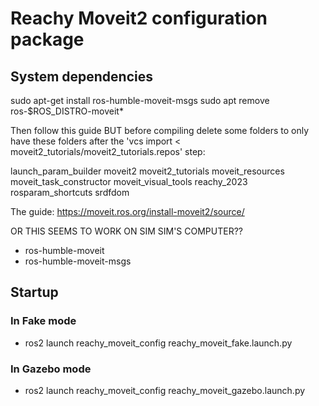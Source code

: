 # Reachy Moveit2 configuration package

## System dependencies

sudo apt-get install ros-humble-moveit-msgs
sudo apt remove ros-$ROS_DISTRO-moveit*

Then follow this guide BUT before compiling delete some folders to only have these folders after the 'vcs import < moveit2_tutorials/moveit2_tutorials.repos' step:

launch_param_builder
moveit2
moveit2_tutorials
moveit_resources
moveit_task_constructor
moveit_visual_tools
reachy_2023
rosparam_shortcuts
srdfdom

The guide:
https://moveit.ros.org/install-moveit2/source/


OR THIS SEEMS TO WORK ON SIM SIM'S COMPUTER??
- ros-humble-moveit
- ros-humble-moveit-msgs

## Startup

### In Fake mode

- ros2 launch reachy_moveit_config reachy_moveit_fake.launch.py

### In Gazebo mode

- ros2 launch reachy_moveit_config reachy_moveit_gazebo.launch.py
